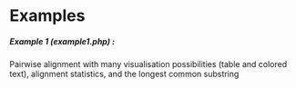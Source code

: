 # Examples
##### Example 1  (example1.php) :
Pairwise alignment with many visualisation possibilities (table and colored text), alignment statistics, and the longest common substring
